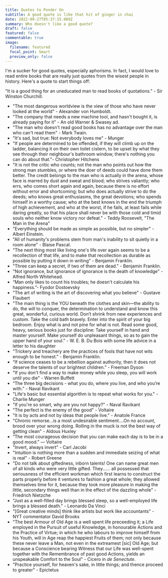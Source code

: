 ```yaml
---
title: Quotes to Ponder On
subtitle: A good quote is like that hit of ginger in chai
date: 2022-09-27T05:37:15.089Z
summary: Who doesn't like a good quote?
draft: false
featured: false
commentable: true
image:
  filename: featured
  focal_point: Smart
  preview_only: false
---
```

I'm a sucker for good quotes, especially aphorisms. In fact, I would love to read entire books that are really just quotes from the wisest people in history. Here's a quote to start things off:

"It is a good thing for an uneducated man to read books of quotations." - Sir Winston Churchill.

* "The most dangerous worldview is the view of those who have never looked at the world" - Alexander von Humboldt.
* "The company that needs a new machine tool, and hasn't bought it, is already paying for it" - An old Warner & Swasey ad.
* "The man who doesn't read good books has no advantage over the man who can't read them" - Mark Twain.
* "It's sad, but true: Not everybody loves me" - Munger
* "If people are determined to be offended, if they will climb up on the ladder, balancing it on their own toilet cistern, to be upset by what they see through their neighbour's bathroom window, there's nothing you can do about that."- Christopher Hitchens
* "It is not the critic who counts; not the man who points out how the strong man stumbles, or where the doer of deeds could have done them better. The credit belongs to the man who is actually in the arena, whose face is marred by dust and sweat and blood; who strives valiantly; who errs, who comes short again and again, because there is no effort without error and shortcoming; but who does actually strive to do the deeds; who knows great enthusiasms, the great devotions; who spends himself in a worthy cause; who at the best knows in the end the triumph of high achievement, and who at the worst, if he fails, at least fails while daring greatly, so that his place shall never be with those cold and timid souls who neither know victory nor defeat." - Teddy Roosevelt, "The Man in the Arena"
* "Everything should be made as simple as possible, but no simpler" - Albert Einstein.
* "All of humanity's problems stem from man's inability to sit quietly in a room alone" - Blaise Pascal.
* "The next thing most like living one's life over again seems to be a recollection of that life, and to make that recollection as durable as possible by putting it down in writing" - Benjamin Franklin.
* "Three can keep a secret, if two of them are dead." - Benjamin Franklin.
* "Not ignorance, but ignorance of ignorance is the death of knowledge" - Alfred North Whitehead.
* “Man only likes to count his troubles; he doesn't calculate his happiness.”- Fyodor Dostoevsky
* "The art of writing is the art of discovering what you believe" - Gustave Flaubert
* "The main thing is the YOU beneath the clothes and skin—the ability to do, the will to conquer, the determination to understand and know this great, wonderful, curious world. Don’t shrink from new experiences and custom. Take the cold bath bravely. Enter into the spirit of your big bedroom. Enjoy what is and not pine for what is not. Read some good, heavy, serious books just for discipline: Take yourself in hand and master yourself. Make yourself do unpleasant things, so as to gain the upper hand of your soul." - W. E. B. Du Bois with some life advice in a letter to his daughter
* "Trickery and treachery are the practices of fools that have not wits enough to be honest." - Benjamin Franklin.
* “If science ceases to be a rebellion against authority, then it does not deserve the talents of our brightest children.” - Freeman Dyson
* "If you don't find a way to make money while you sleep, you will work until you die" - Warren Buffett
* “The three big decisions - what you do, where you live, and who you’re with.” - Naval Ravikant
* "Life's basic but essential algorithm is to repeat what works for you." - Charlie Munger
* "If you're so smart, why are you not happy?" - Naval Ravikant
* "The perfect is the enemy of the good" - Voltaire
* "It is by acts and not by ideas that people live." - Anatole France
* "Chronic remorse...is a most undesirable sentiment....On no account, brood over your wrong doing. Rolling in the muck is not the best way of getting clean" - Aldous Huxley
* “The most courageous decision that you can make each day is to be in a good mood.” — Voltaire
* "Invert, always invert" - Carl Jacobi
* "Intuition is nothing more than a sudden and immediate seizing of what is real" - Robert Greene
* "Do not talk about giftedness, inborn talents! One can name great men of all kinds who were very little gifted. They...... all possessed that seriousness of the efficient workman which first learns to construct the parts properly before it ventures to fashion a great whole; they allowed themselves time for it, because they took more pleasure in making the little, secondary things well than in the effect of the dazzling whole" - Friedrich Nietzche
* "Just as a well-filled day brings blessed sleep, so a well-employed life brings a blessed death." - Leonardo Da Vinci
* "[Great creative minds] think like artists but work like accountants" - NYT commentator David Brooks
* "The best Armour of Old Age is a well spent life preceeding it; a Life employed in the Pursuit of useful Knowledge, in honourable Actions and the Practice of Virtue; in which he who labours to improve himself from his Youth, will in Age reap the happiest Fruits of them; not only because these never leave a Man, not even in the extreamest [sic] Old Age; but because a Conscience bearing Witness that our Life was well-spent together with the Remembrance of past good Actions, yields an unspeakable Comfort to the Soul" - Cicero in *de Senectute*.
* "Practice yourself, for heaven's sake, in little things; and thence proceed to greater" - Epictetus